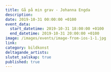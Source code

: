 ```yaml
---
title: Gå på min grav - Johanna Engda
description:
date: 2019-10-31 00:00:00 +0100
event_data:
  start_datetime: 2019-10-31 18:00:00 +0100
  end_datetime: 2019-10-31 20:00:00 +0100
image: /images/events/image-from-ios-1-1.jpg
link:
category: bildkonst
deltagande_artists:
slutet_salskap: true
published: true
---
```


